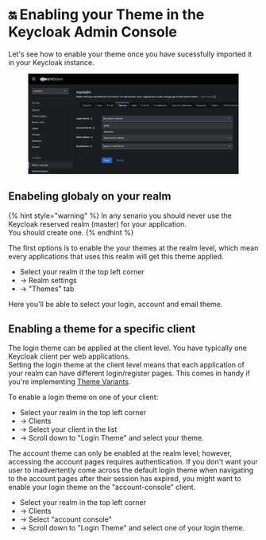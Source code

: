 # 🔛 Enabling your Theme in the Keycloak Admin Console

Let's see how to enable your theme once you have sucessfully imported it in your Keycloak instance.

<figure><img src="../.gitbook/assets/image (89).png" alt=""><figcaption></figcaption></figure>

## Enabeling globaly on your realm

{% hint style="warning" %}
In any senario you should never use the Keycloak reserved realm (master) for your application.\
You should create one.
{% endhint %}

The first options is to enable the your themes at the realm level, which mean every applications that uses this realm will get this theme applied.

* Select your realm it the top left corner
* \-> Realm settings
* \-> "Themes" tab

Here you'll be able to select your login, account and email theme.

## Enabling a theme for a specific client

The login theme can be applied at the client level. You have typically one Keycloak client per web applications.  \
Setting the login theme at the client level means that each application of your realm can have different login/register pages. This comes in handy if you're implementing [Theme Variants](../theme-variants.md).

To enable a login theme on one of your client:

* Select your realm in the top left corner
* \-> Clients
* \-> Select your client in the list
* \-> Scroll down to "Login Theme" and select your theme.

The account theme can only be enabled at the realm level; however, accessing the account pages requires authentication. If you don't want your user to inadvertently come across the default login theme when navigating to the account pages after their session has expired, you might want to enable your login theme on the "account-console" client.

* Select your realm in the top left corner
* \-> Clients
* \-> Select "account console"
* \-> Scroll down to "Login Theme" and select one of your login theme.
